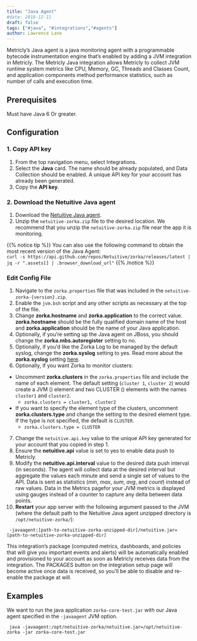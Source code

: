 ```yaml
---
title: "Java Agent"
#date: 2018-12-11
draft: false
tags: ["#java", "#integrations","#agents"]
author: Lawrence Lane
---
```

Metricly’s Java agent is a java monitoring agent with a programmable bytecode instrumentation engine that’s enabled by adding a JVM integration in Metricly. The Metricly Java integration allows Metricly to collect JVM runtime system metrics like CPU, Memory, GC, Threads and Classes Count, and application components method performance statistics, such as number of calls and execution time.

## Prerequisites
Must have Java 6 Or greater.

## Configuration

### 1. Copy API key
1. From the top navigation menu, select Integrations.
2. Select the **Java** card. The name should be already populated, and Data Collection should be enabled. A unique API key for your account has already been generated.
3. Copy the **API key**.

### 2. Download the Netuitive Java agent

1. Download the [Netuitive Java agent](https://github.com/netuitive/zorka/releases/latest).
2. Unzip the `netuitive-zorka.zip` file to the desired location. We recommend that you unzip the `netuitive-zorka.zip` file near the app it is monitoring.

{{% notice tip %}}
You can also use the following command to obtain the most recent version of the Java Agent:   
`curl -s https://api.github.com/repos/Netuitive/zorka/releases/latest | jq -r ".assets[] | .browser_download_url"`
{{% /notice %}}

### Edit Config File

1. Navigate to the `zorka.properties` file that was included in the `netuitive-zorka-{version}.zip`.
2. Enable the `jvm.bsh` script and any other scripts as necessary at the top of the file.
3. Change **zorka.hostname** and **zorka.application** to the correct value. **zorka.hostname** should be the fully qualified domain name of the host and **zorka.application** should be the name of your Java application.
4. Optionally, if you’re setting up the Java agent on JBoss, you should change the **zorka.mbs.autoregister** setting to no.
5. Optionally, if you’d like the Zorka Log to be managed by the default syslog, change the **zorka.syslog** setting to yes. Read more about the **zorka.syslog** setting [here](http://zorka.io/install/logging.html).
6. Optionally, if you want Zorka to monitor clusters:
  - Uncomment **zorka.clusters** in the `zorka.properties` file and include the name of each element. The default setting (`cluster 1`, `cluster 2`) would create a JVM () element and two CLUSTER () elements with the names `cluster1` and `cluster2`.
    - `zorka.clusters = cluster1, cluster2`
  - If you want to specify the element type of the clusters, uncomment **zorka.clusters.type** and change the setting to the desired element type. If the type is not specified, the default is `CLUSTER`.
    - `zorka.clusters.type = CLUSTER`
7. Change the `netuitive.api.key` value to the unique API key generated for your account that you copied in step 1.
8. Ensure the **netuitive.api** value is set to yes to enable data push to Metricly.
9. Modify the **netuitive.api.interval** value to the desired data push interval (in seconds). The agent will collect data at the desired interval but aggregate the values each minute and send a single set of values to the API. Data is sent as statistics (_min_, _max_, _sum_, _avg_, and _count_) instead of raw values. Data in the Metrics pagefor your JVM metrics is displayed using gauges instead of a counter to capture any delta between data points.
10. **Restart** your app server with the following argument passed to the JVM (where the default path to the Netuitive Java agent unzipped directory is `/opt/netuitive-zorka/`):

```
 -javaagent:[path-to-netuitive-zorka-unzipped-dir]/netuitive.jar=[path-to-netuitive-zorka-unzipped-dir]
```

This integration’s package (computed metrics, dashboards, and policies that will give you important events and alerts) will be automatically enabled and provisioned to your account as soon as Metricly receives data from the integration. The PACKAGES button on the integration setup page will become active once data is received, so you’ll be able to disable and re-enable the package at will.

## Examples

We want to run the java application `zorka-core-test.jar` with our Java agent specified in the `-javaagent` JVM option.

```
 java -javaagent:/opt/netuitive-zorka/netuitive.jar=/opt/netuitive-zorka -jar zorka-core-test.jar
 ```
